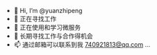 - 👋 Hi, I’m @yuanzhipeng
- 👀 正在寻找工作
- 🌱 正在使用和学习微服务
- 💞️ 长期寻找工作与合作得机会
- 📫 通过邮箱可以联系到我 740921813@qq.com ...

<!---
yuanzhipeng/yuanzhipeng is a ✨ special ✨ repository because its `README.md` (this file) appears on your GitHub profile.
You can click the Preview link to take a look at your changes.
--->
